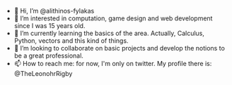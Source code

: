- 👋 Hi, I’m @alithinos-fylakas
- 👀 I’m interested in computation, game design and web development since I was 15 years old.
- 🌱 I’m currently learning the basics of the area. Actually, Calculus, Python, vectors and this kind of things.
- 💞️ I’m looking to collaborate on basic projects and develop the notions to be a great professional.
- 📫 How to reach me: for now, I'm only on twitter. My profile there is: @TheLeonohrRigby

<!---
carlos-evg/carlos-evg is a ✨ special ✨ repository because its `README.md` (this file) appears on your GitHub profile.
You can click the Preview link to take a look at your changes.
--->
